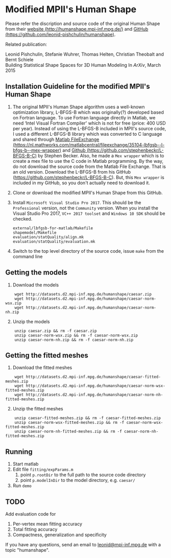 Modified MPII's Human Shape
=====

Please refer the  discription and source code of the original Human Shape from their [website (http://humanshape.mpi-inf.mpg.de/)](http://humanshape.mpi-inf.mpg.de/) and [GitHub (https://github.com/leonid-pishchulin/humanshape)](https://github.com/leonid-pishchulin/humanshape).

Related publication:

Leonid Pishchulin, Stefanie Wuhrer, Thomas Helten, Christian Theobalt and Bernt Schiele  
Building Statistical Shape Spaces for 3D Human Modeling
In _ArXiv_, March 2015


Installation Guideline for the modified MPII's Human Shape
---

1. The original MPII's Human Shape algorithm uses a well-known optimization library, L-BFGS-B which was originally(?) developed based on Fortran language. To use Fortran language directly in Matlab, we need ‘Intel Visual Fortran Compiler' which is not for free (price: 400 USD per year). Instead of using the L-BFGS-B included in MPII's source code, I used a different L-BFGS-B library which was converted to C language and shared through [Matlab FileExchange (https://nl.mathworks.com/matlabcentral/fileexchange/35104-lbfgsb--l-bfgs-b--mex-wrapper)](https://nl.mathworks.com/matlabcentral/fileexchange/35104-lbfgsb--l-bfgs-b--mex-wrapper) and [Github (https://github.com/stephenbeckr/L-BFGS-B-C)](https://github.com/stephenbeckr/L-BFGS-B-C) by Stephen Becker. Also, he made a `Mex wrapper` which is to create a mex file to use the C code in Matlab programming. By the way, do not download the source code from the Matlab File Exchange. That is an old version. Download the L-BFGS-B from his GitHub (https://github.com/stephenbeckr/L-BFGS-B-C). But, this `Mex wrapper` is included in my GitHub, so you don't actually need to download it.


1. Clone or download the modified MPII's Human Shape from this GitHub.

1. Install `Microsoft Visual Studio Pro 2017`. This should be the `Professional` version, not the `Community` version. When you install the Visual Studio Pro 2017, `VC++ 2017 toolset` and `Windows 10 SDK` should be checked.

    ```
    external/lbfgsb-for-matlab/Makefile
    shapemodel/Makefile
    evaluation/statQuality/align.mk
    evaluation/statQuality/evaluation.mk
    ```
2. Switch to the top level directory of the source code, issue `make` from the command line

Getting the models
---

1. Download the models
```
    wget http://datasets.d2.mpi-inf.mpg.de/humanshape/caesar.zip
    wget http://datasets.d2.mpi-inf.mpg.de/humanshape/caesar-norm-wsx.zip
    wget http://datasets.d2.mpi-inf.mpg.de/humanshape/caesar-norm-nh.zip
```

2. Unzip the models
```
    unzip caesar.zip && rm -f caesar.zip
    unzip caesar-norm-wsx.zip && rm -f caesar-norm-wsx.zip
    unzip caesar-norm-nh.zip && rm -f caesar-norm-nh.zip
```

Getting the fitted meshes
---

1. Download the fitted meshes
```
    wget http://datasets.d2.mpi-inf.mpg.de/humanshape/caesar-fitted-meshes.zip
    wget http://datasets.d2.mpi-inf.mpg.de/humanshape/caesar-norm-wsx-fitted-meshes.zip
    wget http://datasets.d2.mpi-inf.mpg.de/humanshape/caesar-norm-nh-fitted-meshes.zip
```

2. Unzip the fitted meshes
```
    unzip caesar-fitted-meshes.zip && rm -f caesar-fitted-meshes.zip
    unzip caesar-norm-wsx-fitted-meshes.zip && rm -f caesar-norm-wsx-fitted-meshes.zip
    unzip caesar-norm-nh-fitted-meshes.zip && rm -f caesar-norm-nh-fitted-meshes.zip
```

Running
---
1. Start matlab
2. Edit file `fitting/expParams.m`
   	1) point `p.rootDir` to the full path to the source code directory
   	2) point `p.modelInDir` to the model directory, e.g. `caesar/`
3. Run `demo`

TODO
---
Add evaluation code for 

1. Per-vertex mean fitting accuracy
1. Total fitting accuracy
1. Compactness, generalization and specificity

If you have any questions, send an email to leonid@mpi-inf.mpg.de with a topic "humanshape".
